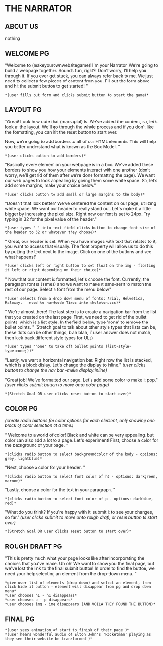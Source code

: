 # THE NARRATOR

## ABOUT US
nothing

## WELCOME PG
“Welcome to (makeyourownwebsitegame)! I'm your Narrator. We’re going to build a webpage together. Sounds fun, right?! Don’t worry, I’ll help you through it. If you ever get stuck, you can always refer back to me. We just need to collect a few pieces of content from you. Fill out the form above and hit the submit button to get started! "

    *(user fills out form and clicks submit button to start the game)*


## LAYOUT PG

“Great! Look how cute that (marsupial) is. We’ve added the content, so, let’s look at the layout. We'll go through the whole process and if you don't like the formatting, you can hit the reset button to start over. 

Now, we’re going to add borders to all of our HTML elements. This will help you better understand what is known as the Box Model. ” 

    *(user clicks button to add borders)*

“Basically every element on your webpage is in a box. We’ve added these borders to show you how your elements interact with one another (don’t worry, we’ll get rid of them after we’re done formatting the page). We want our web pages to look appealing by giving them some white space. So, let’s add some margins, make your choice below."

    *(user clicks button to add small or large margins to the body)*

“Doesn’t that look better? We’ve centered the content on our page, utilizing white space. 
We want our header to really stand out. Let's make it a little bigger by increasing the pixel size. Right now our font is set to 24px. Try typing in 32 for the pixel value of the header."

    *(user types ' ' into text field clicks button to change font size of the header to 32 or whatever they choose)*

“ Great, our header is set. 
When you have images with text that relates to it, you want to access that visually. The float property will allow us to do this by putting the text next to the image. Click on one of the buttons and see what happens!"
    
    *(user clicks left or right button to set float on the img - floating it left or right depending on their choice)*

" Now that our content is formatted, let's choose the font. Currently, the paragraph font is (Times) and we want to make it sans-serif to match the rest of our page. Select a font from the menu below."
    
    *(user selects from a drop down menu of fonts: Arial, Helvetica, Raleway. - need to hardcode Times into skeleton.css)*

“ We're almost there! The last step is to create a navigation bar from the list that you created on the last page. First, we need to get rid of the bullet points, which is a list style. In the field below, type 'none' to remove the bullet points. " 
(Stretch goal to talk about other style types that lists can be, these dots can be other things, blah blah, if user answer does not match, then kick back different style types for ULs)

    *(user types 'none' to take off bullet points (list-style-type:none;))*

"Lastly, we want a horizontal navigation bar. Right now the list is stacked, which is a block dislay. Let's change the display to inline." 
    *(user clicks button to change the nav bar -make display:inline)*

"Great job! We've formatted our page. Let's add some color to make it pop."
    *(user clicks submit button to move onto color page)*

    *(Stretch Goal OR user clicks reset button to start over)*



## COLOR PG
*(create radio buttons for color options for each element, only showing one block of color selection at a time.)*

“ Welcome to a world of color! Black and white can be very appealing, but color can also add a lot to a page. Let's experiment! 
First, choose a color for the background of your page. "

    *(clicks radio button to select backgroundcolor of the body - options: grey, lightblue)*

“Next, choose a color for your header.		"

    *(clicks radio button to select font color of h1 - options: darkgreen, maroon)*

“Lastly, choose a color for the text in your paragraph.	"

    *(clicks radio button to select font color of p - options: darkblue, red)*

"What do you think? If you're happy with it, submit it to see your changes, so far."
    *(user clicks submit to move onto rough draft, or reset button to start over)*

    *(Stretch Goal OR user clicks reset button to start over)*


## ROUGH DRAFT PG
"This is pretty much what your page looks like after incorporating the choices that you've made. Uh oh! We want to show you the final page, but we've lost the link to the final submit button! In order to find the button, we need your help selecting an element from the drop-down menu. "

    *give user list of elements (drop down) and select an element, then click hide it button - element will disappear from pg and drop down menu*
    *user chooses h1 - h1 disappears*
    *user chooses p - p disappears*
    *user chooses img - img disappears (AND VOILA THEY FOUND THE BUTTON)*



## FINAL PG

    *(user sees animation of start to finish of their page )*
    *(user hears wonderful audio of Elton John's 'Rocketman' playing as they see their website be transformed )*
